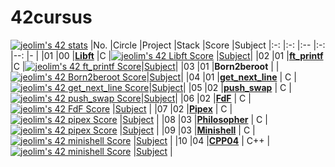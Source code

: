 # 42cursus
[![jeolim's 42 stats](https://badge42.vercel.app/api/v2/cl7ri80tg00060gjulxlz05v0/stats?cursusId=21&coalitionId=87)](https://github.com/JaeSeoKim/badge42)
|No.	|Circle	|Project							|Stack    |Score   |Subject
|:-:  |:-:    |:--								  |:-:		  |--:      |-    |
|01	  |00     |[**Libft**](./libft)	|C		    |[![jeolim's 42 Libft Score](https://badge42.vercel.app/api/v2/cl7ri80tg00060gjulxlz05v0/project/2645017)](https://github.com/JaeSeoKim/badge42)                        |[Subject](./libft/resource/Libft.pdf)|
|02	  |01     |[**ft_printf**](./ft_printf)	|C		|[![jeolim's 42 ft_printf Score](https://badge42.vercel.app/api/v2/cl7ri80tg00060gjulxlz05v0/project/2665998)](https://github.com/JaeSeoKim/badge42)|[Subject](./ft_printf/resource/ft_printf.pdf)|
|03	  |01     |**Born2beroot**    |		      |[![jeolim's 42 Born2beroot Score](https://badge42.vercel.app/api/v2/cl7ri80tg00060gjulxlz05v0/project/2724898)](https://github.com/JaeSeoKim/badge42)|[Subject](./resource/Born2beroot.pdf)|
|04	  |01     |[**get_next_line**](./get_next_line)  |	C       |[![jeolim's 42 get_next_line Score](https://badge42.vercel.app/api/v2/cl7ri80tg00060gjulxlz05v0/project/2767875)](https://github.com/JaeSeoKim/badge42)|[Subject](./get_next_line/resource/get_next_line.pdf)|
|05	  |02     |[**push_swap**](https://github.com/42jeolim/Push_Swap)  |	C       |[![jeolim's 42 push_swap Score](https://badge42.vercel.app/api/v2/cl7ri80tg00060gjulxlz05v0/project/2934545)](https://github.com/JaeSeoKim/badge42)|[Subject](https://github.com/42jeolim/Push_Swap/blob/main/push_swap/resource/pushswap.pdf)|
|06   |02     |[**FdF**](https://github.com/42jeolim/FdF) | C |[![jeolim's 42 FdF Score](https://badge42.vercel.app/api/v2/cl7ri80tg00060gjulxlz05v0/project/2945466)](https://github.com/JaeSeoKim/badge42) |[Subject](https://github.com/42jeolim/FdF/blob/main/resource/FDF.pdf) |
|07   |02     |[**Pipex**](https://github.com/42jeolim/Pipex) | C |[![jeolim's 42 pipex Score](https://badge42.vercel.app/api/v2/cl7ri80tg00060gjulxlz05v0/project/2946137)](https://github.com/JaeSeoKim/badge42) |[Subject](https://github.com/42jeolim/Pipex/tree/main/resource) |
|08   |03     |[**Philosopher**](https://github.com/42jeolim/Philosophers) | C |[![jeolim's 42 pipex Score](https://badge42.vercel.app/api/v2/cl7ri80tg00060gjulxlz05v0/project/2946137)](https://github.com/JaeSeoKim/badge42) |[Subject](https://github.com/42jeolim/Pipex/tree/main/resource) |
|09   |03     |[**Minishell**](https://github.com/42jeolim/Minishell) | C |[![jeolim's 42 minishell Score](https://badge42.vercel.app/api/v2/cl7ri80tg00060gjulxlz05v0/project/3059130)](https://github.com/JaeSeoKim/badge42) |[Subject](https://github.com/42jeolim/Minishell/resource) |
|10   |04     |[**CPP04**](https://github.com/42jeolim/CPP_Module) | C++ |[![jeolim's 42 minishell Score](https://badge42.vercel.app/api/v2/cl7ri80tg00060gjulxlz05v0/project/3059130)](https://github.com/JaeSeoKim/badge42) |[Subject](https://github.com/42jeolim/CPP_Module) |
